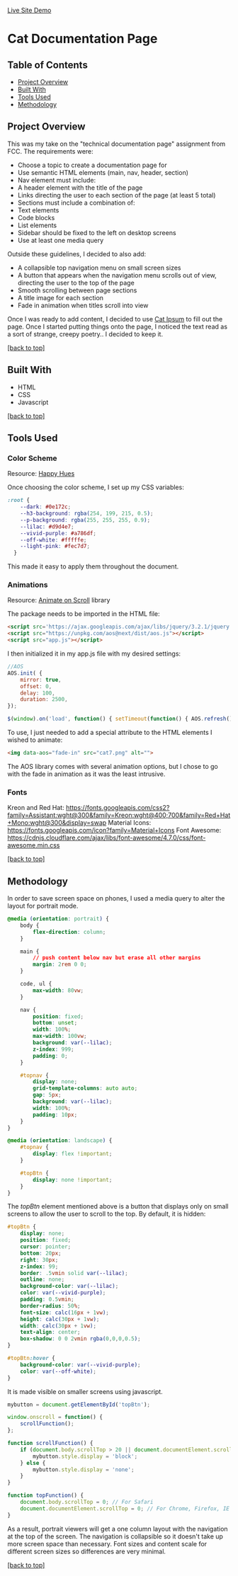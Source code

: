[Live Site Demo](https://itsdani.me/portfolio/techdoc/index.html)

# Cat Documentation Page

## Table of Contents 

- [Project Overview](#project-overview)
- [Built With](#built-with)
- [Tools Used](#tools-used)
- [Methodology](#methodology)

## Project Overview 

This was my take on the "technical documentation page" assignment from FCC. The requirements were:

- Choose a topic to create a documentation page for
- Use semantic HTML elements (main, nav, header, section)
- Nav element must include:
 - A header element with the title of the page
 - Links directing the user to each section of the page (at least 5 total)
- Sections must include a combination of: 
 - Text elements
 - Code blocks
 - List elements
- Sidebar should be fixed to the left on desktop screens
- Use at least one media query

Outside these guidelines, I decided to also add:
- A collapsible top navigation menu on small screen sizes
- A button that appears when the navigation menu scrolls out of view, directing the user to the top of the page
- Smooth scrolling between page sections
- A title image for each section
- Fade in animation when titles scroll into view

Once I was ready to add content, I decided to use [Cat Ipsum](http://www.catipsum.com/) to fill out the page. Once I started putting things onto the page, I noticed the text read as a sort of strange, creepy poetry.. I decided to keep it.

[[back to top]](#table-of-contents)

## Built With

- HTML
- CSS
- Javascript

[[back to top]](#table-of-contents)

## Tools Used

### Color Scheme

Resource: [Happy Hues](https://www.happyhues.co/) 

Once choosing the color scheme, I set up my CSS variables:

~~~css
:root {
    --dark: #0e172c;
    --h3-background: rgba(254, 199, 215, 0.5);
    --p-background: rgba(255, 255, 255, 0.9);
    --lilac: #d9d4e7;
    --vivid-purple: #a786df;
    --off-white: #fffffe;
    --light-pink: #fec7d7;
  }
~~~

This made it easy to apply them throughout the document.

### Animations 

Resource: [Animate on Scroll](https://michalsnik.github.io/aos/) library

The package needs to be imported in the HTML file:

~~~html
<script src='https://ajax.googleapis.com/ajax/libs/jquery/3.2.1/jquery.min.js'></script>
<script src="https://unpkg.com/aos@next/dist/aos.js"></script>
<script src="app.js"></script>
~~~

I then initialized it in my app.js file with my desired settings:

~~~js
//AOS
AOS.init( {
    mirror: true,
    offset: 0,
    delay: 100,
    duration: 2500,
});

$(window).on('load', function() { setTimeout(function() { AOS.refresh(); }, 500); });
~~~

To use, I just needed to add a special attribute to the HTML elements I wished to animate:

~~~html
<img data-aos="fade-in" src="cat7.png" alt="">
~~~

The AOS library comes with several animation options, but I chose to go with the fade in animation as it was the least intrusive.

### Fonts

Kreon and Red Hat: https://fonts.googleapis.com/css2?family=Assistant:wght@300&family=Kreon:wght@400;700&family=Red+Hat+Mono:wght@300&display=swap 
Material Icons: https://fonts.googleapis.com/icon?family=Material+Icons
Font Awesome: https://cdnjs.cloudflare.com/ajax/libs/font-awesome/4.7.0/css/font-awesome.min.css

[[back to top]](#table-of-contents)

## Methodology 

In order to save screen space on phones, I used a media query to alter the layout for portrait mode. 

~~~css
@media (orientation: portrait) {
    body {
        flex-direction: column;
    }

    main {
        // push content below nav but erase all other margins
        margin: 2rem 0 0; 
    }

    code, ul {
        max-width: 80vw;
    }

    nav {
        position: fixed;
        bottom: unset;
        width: 100%;
        max-width: 100vw;
        background: var(--lilac);
        z-index: 999;
        padding: 0;
    }

    #topnav {
        display: none;
        grid-template-columns: auto auto;
        gap: 5px;
        background: var(--lilac);
        width: 100%;
        padding: 10px;
    }
}

@media (orientation: landscape) {
    #topnav {
        display: flex !important;
    }

    #topBtn {
        display: none !important;
    }
}
~~~

The *topBtn* element mentioned above is a button that displays only on small screens to allow the user to scroll to the top. By default, it is hidden:

~~~css
#topBtn {
    display: none; 
    position: fixed;
    cursor: pointer; 
    bottom: 20px; 
    right: 30px; 
    z-index: 99; 
    border: .5vmin solid var(--lilac);
    outline: none; 
    background-color: var(--lilac); 
    color: var(--vivid-purple); 
    padding: 0.5vmin; 
    border-radius: 50%; 
    font-size: calc(16px + 1vw); 
    height: calc(30px + 1vw);
    width: calc(30px + 1vw);
    text-align: center;
    box-shadow: 0 0 2vmin rgba(0,0,0,0.5);
}

#topBtn:hover {
    background-color: var(--vivid-purple); 
    color: var(--off-white);
}
~~~

It is made visible on smaller screens using javascript.

~~~js
mybutton = document.getElementById('topBtn');

window.onscroll = function() {
	scrollFunction();
};

function scrollFunction() {
	if (document.body.scrollTop > 20 || document.documentElement.scrollTop > 20) {
		mybutton.style.display = 'block';
	} else {
		mybutton.style.display = 'none';
	}
}

function topFunction() {
	document.body.scrollTop = 0; // For Safari
	document.documentElement.scrollTop = 0; // For Chrome, Firefox, IE and Opera
}
~~~

As a result, portrait viewers will get a one column layout with the navigation at the top of the screen. The navigation is collapsible so it doesn't take up more screen space than necessary. Font sizes and content scale for different screen sizes so differences are very minimal.

[[back to top]](#table-of-contents)



 
